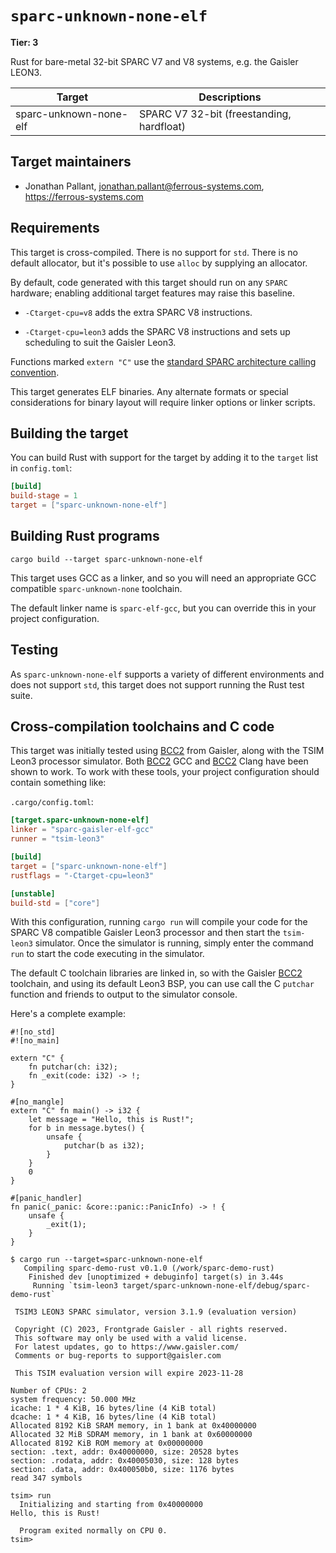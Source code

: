 # `sparc-unknown-none-elf`

**Tier: 3**

Rust for bare-metal 32-bit SPARC V7 and V8 systems, e.g. the Gaisler LEON3.

| Target                 | Descriptions                              |
| ---------------------- | ----------------------------------------- |
| sparc-unknown-none-elf | SPARC V7 32-bit (freestanding, hardfloat) |

## Target maintainers

- Jonathan Pallant, <jonathan.pallant@ferrous-systems.com>, https://ferrous-systems.com

## Requirements

This target is cross-compiled. There is no support for `std`. There is no
default allocator, but it's possible to use `alloc` by supplying an allocator.

By default, code generated with this target should run on any `SPARC` hardware;
enabling additional target features may raise this baseline.

- `-Ctarget-cpu=v8` adds the extra SPARC V8 instructions.

- `-Ctarget-cpu=leon3` adds the SPARC V8 instructions and sets up scheduling to
  suit the Gaisler Leon3.

Functions marked `extern "C"` use the [standard SPARC architecture calling
convention](https://sparc.org/technical-documents/).

This target generates ELF binaries. Any alternate formats or special
considerations for binary layout will require linker options or linker scripts.

## Building the target

You can build Rust with support for the target by adding it to the `target`
list in `config.toml`:

```toml
[build]
build-stage = 1
target = ["sparc-unknown-none-elf"]
```

## Building Rust programs

```text
cargo build --target sparc-unknown-none-elf
```

This target uses GCC as a linker, and so you will need an appropriate GCC
compatible `sparc-unknown-none` toolchain.

The default linker name is `sparc-elf-gcc`, but you can override this in your
project configuration.

## Testing

As `sparc-unknown-none-elf` supports a variety of different environments and does
not support `std`, this target does not support running the Rust test suite.

## Cross-compilation toolchains and C code

This target was initially tested using [BCC2] from Gaisler, along with the TSIM
Leon3 processor simulator. Both [BCC2] GCC and [BCC2] Clang have been shown to
work. To work with these tools, your project configuration should contain
something like:

[BCC2]: https://www.gaisler.com/index.php/downloads/compilers

`.cargo/config.toml`:
```toml
[target.sparc-unknown-none-elf]
linker = "sparc-gaisler-elf-gcc"
runner = "tsim-leon3"

[build]
target = ["sparc-unknown-none-elf"]
rustflags = "-Ctarget-cpu=leon3"

[unstable]
build-std = ["core"]
```

With this configuration, running `cargo run` will compile your code for the
SPARC V8 compatible Gaisler Leon3 processor and then start the `tsim-leon3`
simulator. Once the simulator is running, simply enter the command
`run` to start the code executing in the simulator.

The default C toolchain libraries are linked in, so with the Gaisler [BCC2]
toolchain, and using its default Leon3 BSP, you can use call the C `putchar`
function and friends to output to the simulator console.

Here's a complete example:

```rust,ignore (cannot-test-this-because-it-assumes-special-libc-functions)
#![no_std]
#![no_main]

extern "C" {
    fn putchar(ch: i32);
    fn _exit(code: i32) -> !;
}

#[no_mangle]
extern "C" fn main() -> i32 {
    let message = "Hello, this is Rust!";
    for b in message.bytes() {
        unsafe {
            putchar(b as i32);
        }
    }
    0
}

#[panic_handler]
fn panic(_panic: &core::panic::PanicInfo) -> ! {
    unsafe {
        _exit(1);
    }
}
```

```console
$ cargo run --target=sparc-unknown-none-elf
   Compiling sparc-demo-rust v0.1.0 (/work/sparc-demo-rust)
    Finished dev [unoptimized + debuginfo] target(s) in 3.44s
     Running `tsim-leon3 target/sparc-unknown-none-elf/debug/sparc-demo-rust`

 TSIM3 LEON3 SPARC simulator, version 3.1.9 (evaluation version)

 Copyright (C) 2023, Frontgrade Gaisler - all rights reserved.
 This software may only be used with a valid license.
 For latest updates, go to https://www.gaisler.com/
 Comments or bug-reports to support@gaisler.com

 This TSIM evaluation version will expire 2023-11-28

Number of CPUs: 2
system frequency: 50.000 MHz
icache: 1 * 4 KiB, 16 bytes/line (4 KiB total)
dcache: 1 * 4 KiB, 16 bytes/line (4 KiB total)
Allocated 8192 KiB SRAM memory, in 1 bank at 0x40000000
Allocated 32 MiB SDRAM memory, in 1 bank at 0x60000000
Allocated 8192 KiB ROM memory at 0x00000000
section: .text, addr: 0x40000000, size: 20528 bytes
section: .rodata, addr: 0x40005030, size: 128 bytes
section: .data, addr: 0x400050b0, size: 1176 bytes
read 347 symbols

tsim> run
  Initializing and starting from 0x40000000
Hello, this is Rust!

  Program exited normally on CPU 0.
tsim>
```
